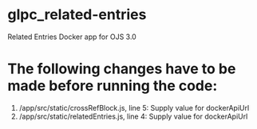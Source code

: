 # glpc_related-entries
Related Entries Docker app for OJS 3.0

# The following changes have to be made before running the code:
1. /app/src/static/crossRefBlock.js, line 5: Supply value for dockerApiUrl
2. /app/src/static/relatedEntries.js, line 4: Supply value for dockerApiUrl
